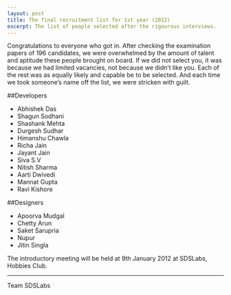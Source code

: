 ```yaml
---
layout: post
title: The final recruitment list for 1st year (2012)
excerpt: The list of people selected after the rigourous interviews.
---
```


Congratulations to everyone who got in. After checking the examination papers of 196 candidates, we were overwhelmed by the amount of talent and aptitude these people brought on board. If we did not select you, it was because we had limited vacancies, not because we didn’t like you. Each of the rest was as equally likely and capable be to be selected. And each time we took someone’s name off the list, we were stricken with guilt.

##Developers

* Abhishek Das
* Shagun Sodhani
* Shashank Mehta
* Durgesh Sudhar
* Himanshu Chawla
* Richa Jain
* Jayant Jain
* Siva S.V
* Nitish Sharma
* Aarti Dwivedi
* Mannat Gupta
* Ravi Kishore

##Designers

* Apoorva Mudgal
* Chetty Arun
* Saket Sarupria
* Nupur
* Jitin Singla

The introductory meeting will be held at 9th January 2012 at SDSLabs, Hobbies Club.

---
Team SDSLabs

